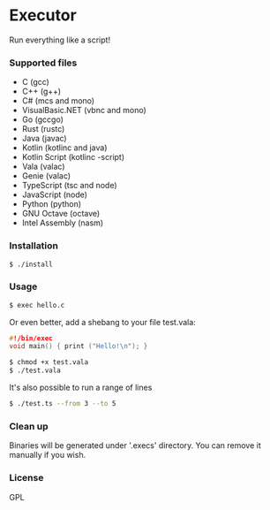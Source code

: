 # Executor
Run everything like a script!

### Supported files
- C	(gcc)
- C++	(g++)
- C#	(mcs and mono)
- VisualBasic.NET   (vbnc and mono)
- Go	(gccgo)
- Rust	(rustc)
- Java	(javac)
- Kotlin    (kotlinc and java)
- Kotlin Script (kotlinc -script)
- Vala	(valac)
- Genie	(valac)
- TypeScript	(tsc and node)
- JavaScript    (node)
- Python    (python)
- GNU Octave    (octave)
- Intel Assembly (nasm)

### Installation
```sh
$ ./install
```
### Usage
```sh
$ exec hello.c
```
Or even better, add a shebang to your file
test.vala:
```c
#!/bin/exec
void main() { print ("Hello!\n"); }
```
```sh
$ chmod +x test.vala
$ ./test.vala
```
It's also possible to run a range of lines
```sh
$ ./test.ts --from 3 --to 5
```

### Clean up
Binaries will be generated under '.execs' directory. You can remove it manually if you wish.

### License
GPL


